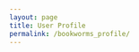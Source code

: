 ```yaml
---
layout: page
title: User Profile
permalink: /bookworms_profile/
---
```

<!DOCTYPE html>
<html lang="en">
<head>
    <meta charset="UTF-8">
    <meta name="viewport" content="width=device-width, initial-scale=1.0">
    <title>User Profile</title>
    <style>
        /* Styling only inputs and buttons */
        input[type="text"],
        input[type="password"],
        input[type="file"],
        textarea {
            width: 100%;
            padding: 10px;
            margin-bottom: 10px;
            border: 1px solid #ccc;
            border-radius: 5px;
            font-size: 1em;
            box-shadow: 0 2px 4px rgba(0, 0, 0, 0.1);
        }

        textarea {
            resize: vertical;
            height: 100px;
        }

        button {
            background-color: #ffcb85;
            border: none;
            padding: 10px 15px;
            border-radius: 5px;
            color: #4a4a4a;
            cursor: pointer;
            font-size: 1em;
            transition: background 0.3s;
        }

        button:hover {
            background-color: #f5b461; /* Darker orange on hover */
        }

        /* Align inputs to fit within the built-in layout */
        .form-group {
            margin-bottom: 20px;
        }

        .form-group label {
            font-weight: bold;
            display: block;
            margin-bottom: 5px;
        }
    </style>
</head>
<body>
    <div class="profile-content">
        <!-- Username Section -->
        <div class="form-group">
            <label for="username">Username</label>
            <input type="text" id="username" placeholder="Enter your username">
        </div>

        <!-- Password Section -->
        <div class="form-group">
            <label for="password">Password</label>
            <input type="password" id="password" placeholder="Enter your password">
        </div>

        <!-- Profile Photo Section -->
        <div class="form-group">
            <label for="profile-photo">Upload a photo</label>
            <input type="file" id="profile-photo">
        </div>

        <!-- Books Read Section -->
        <div class="form-group">
            <label for="books-read">Books You've Read</label>
            <textarea id="books-read" placeholder="List the books you've read, separated by commas"></textarea>
        </div>

        <!-- Books to Read Section -->
        <div class="form-group">
            <label for="books-to-read">Books You Want to Read</label>
            <textarea id="books-to-read" placeholder="List the books you want to read, separated by commas"></textarea>
        </div>

        <!-- Save Button -->
        <div class="form-group">
            <button onclick="saveProfile()">Save Changes</button>
        </div>
    </div>

    <script>
        function saveProfile() {
            // Placeholder logic for saving profile data
            const username = document.getElementById("username").value;
            const password = document.getElementById("password").value;
            const booksRead = document.getElementById("books-read").value.split(",").map(book => book.trim());
            const booksToRead = document.getElementById("books-to-read").value.split(",").map(book => book.trim());

            console.log({
                username,
                password,
                booksRead,
                booksToRead
            });

            alert("Profile updated!");
        }
    </script>
</body>
</html>
